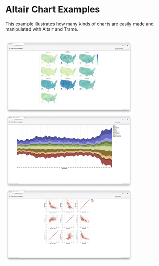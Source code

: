 # Altair Chart Examples

This example illustrates how many kinds of charts are easily made and manipulated with Altair and Trame.

<p style="float: left;">
  <img src="../../../docs/content/examples/USIncomeByState.jpg" width="400">
  <img src="../../../docs/content/examples/StreamGraph.jpg" width="400">
  <img src="../../../docs/content/examples/ScatterMatrix.jpg" width="400">
</p>


